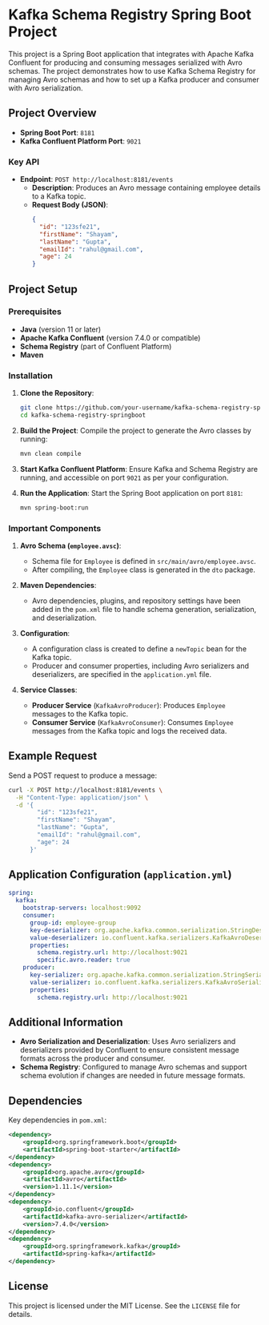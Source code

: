 # Kafka Schema Registry Spring Boot Project

This project is a Spring Boot application that integrates with Apache Kafka Confluent for producing and consuming messages serialized with Avro schemas. The project demonstrates how to use Kafka Schema Registry for managing Avro schemas and how to set up a Kafka producer and consumer with Avro serialization.

## Project Overview

- **Spring Boot Port**: `8181`
- **Kafka Confluent Platform Port**: `9021`

### Key API

- **Endpoint**: `POST http://localhost:8181/events`
  - **Description**: Produces an Avro message containing employee details to a Kafka topic.
  - **Request Body (JSON)**:
    ```json
    {
      "id": "123sfe21",
      "firstName": "Shayam",
      "lastName": "Gupta",
      "emailId": "rahul@gmail.com",
      "age": 24
    }
    ```

## Project Setup

### Prerequisites

- **Java** (version 11 or later)
- **Apache Kafka Confluent** (version 7.4.0 or compatible)
- **Schema Registry** (part of Confluent Platform)
- **Maven**

### Installation

1. **Clone the Repository**:
   ```bash
   git clone https://github.com/your-username/kafka-schema-registry-springboot.git
   cd kafka-schema-registry-springboot
   ```

2. **Build the Project**:
   Compile the project to generate the Avro classes by running:
   ```bash
   mvn clean compile
   ```

3. **Start Kafka Confluent Platform**:
   Ensure Kafka and Schema Registry are running, and accessible on port `9021` as per your configuration.

4. **Run the Application**:
   Start the Spring Boot application on port `8181`:
   ```bash
   mvn spring-boot:run
   ```

### Important Components

1. **Avro Schema (`employee.avsc`)**:
   - Schema file for `Employee` is defined in `src/main/avro/employee.avsc`.
   - After compiling, the `Employee` class is generated in the `dto` package.

2. **Maven Dependencies**:
   - Avro dependencies, plugins, and repository settings have been added in the `pom.xml` file to handle schema generation, serialization, and deserialization.

3. **Configuration**:
   - A configuration class is created to define a `newTopic` bean for the Kafka topic.
   - Producer and consumer properties, including Avro serializers and deserializers, are specified in the `application.yml` file.

4. **Service Classes**:
   - **Producer Service** (`KafkaAvroProducer`): Produces `Employee` messages to the Kafka topic.
   - **Consumer Service** (`KafkaAvroConsumer`): Consumes `Employee` messages from the Kafka topic and logs the received data.

## Example Request

Send a POST request to produce a message:

```bash
curl -X POST http://localhost:8181/events \
  -H "Content-Type: application/json" \
  -d '{
        "id": "123sfe21",
        "firstName": "Shayam",
        "lastName": "Gupta",
        "emailId": "rahul@gmail.com",
        "age": 24
      }'
```

## Application Configuration (`application.yml`)

```yaml
spring:
  kafka:
    bootstrap-servers: localhost:9092
    consumer:
      group-id: employee-group
      key-deserializer: org.apache.kafka.common.serialization.StringDeserializer
      value-deserializer: io.confluent.kafka.serializers.KafkaAvroDeserializer
      properties:
        schema.registry.url: http://localhost:9021
        specific.avro.reader: true
    producer:
      key-serializer: org.apache.kafka.common.serialization.StringSerializer
      value-serializer: io.confluent.kafka.serializers.KafkaAvroSerializer
      properties:
        schema.registry.url: http://localhost:9021
```

## Additional Information

- **Avro Serialization and Deserialization**: Uses Avro serializers and deserializers provided by Confluent to ensure consistent message formats across the producer and consumer.
- **Schema Registry**: Configured to manage Avro schemas and support schema evolution if changes are needed in future message formats.

## Dependencies

Key dependencies in `pom.xml`:

```xml
<dependency>
    <groupId>org.springframework.boot</groupId>
    <artifactId>spring-boot-starter</artifactId>
</dependency>
<dependency>
    <groupId>org.apache.avro</groupId>
    <artifactId>avro</artifactId>
    <version>1.11.1</version>
</dependency>
<dependency>
    <groupId>io.confluent</groupId>
    <artifactId>kafka-avro-serializer</artifactId>
    <version>7.4.0</version>
</dependency>
<dependency>
    <groupId>org.springframework.kafka</groupId>
    <artifactId>spring-kafka</artifactId>
</dependency>
```

## License

This project is licensed under the MIT License. See the `LICENSE` file for details.
